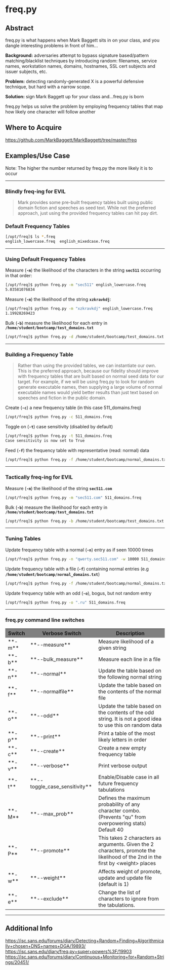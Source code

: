 freq.py
========

Abstract
--------

freq.py is what happens when Mark Baggett sits in on your class, and you dangle interesting problems in front of him...

**Background:** adversaries attempt to bypass signature based/pattern matching/blacklist techniques by introducing random: filenames, service names, workstation names, domains, hostnames, SSL cert subjects and issuer subjects, etc.

**Problem:** detecting randomly-generated X is a powerful defensive technique, but hard with a narrow scope.

**Solution:** sign Mark Baggett up for your class and...freq.py is born

freq.py helps us solve the problem by employing frequency tables that map how likely one character will follow another

Where to Acquire
---------

https://github.com/MarkBaggett/MarkBaggett/tree/master/freq


Examples/Use Case
---------

<!--
In his [initial ISC post](https://isc.sans.edu/forums/diary/Detecting+Random+Finding+Algorithmically+chosen+DNS+names+DGA/19893/), Mark highlighted a simple 3 step process for using freq.py in his initial Internet Storm Center post announcing the release:

```
Step 1: You need a frequency table.
Step 2: Measure badness!
Step 3: Tune for your organization.
```

Let's walk through some examples of using freq.py
-->

Note: The higher the number returned by freq.py the more likely it is to occur

---

### Blindly freq-ing for EVIL

>Mark provides some pre-built frequency tables built using public domain fiction and speeches as seed text. While not the preferred approach, just using the provided frequency tables can hit pay dirt.

### Default Frequency Tables

```bash
[/opt/freq]$ ls *.freq
english_lowercase.freq	english_mixedcase.freq
```

---

### Using Default Frequency Tables

Measure (**`-m`**) the likelihood of the characters in the string **`sec511`** occurring in that order:

```bash
[/opt/freq]$ python freq.py -m "sec511" english_lowercase.freq
5.03581076834
```

Measure (**`-m`**) the likelihood of the string **`xzkravkdj`**:

```bash
[/opt/freq]$ python freq.py -m "xzkravkdj" english_lowercase.freq
1.19928269423
```

Bulk (**`-b`**) measure the likelihood for each entry in **`/home/student/bootcamp/test_domains.txt`**

```bash
[/opt/freq]$ python freq.py -d /home/student/bootcamp/test_domains.txt english_lowercase.freq
```

---

### Building a Frequency Table

>Rather than using the provided tables, we can instantiate our own. This is the preferred approach, because our fidelity should improve with frequency tables that are built based on normal seed data for our target. For example, if we will be using freq.py to look for random generate executable names, then supplying a large volume of normal executable names would yield better results than just text based on speeches and fiction in the public domain.


Create (**`-c`**) a new frequency table (in this case 511_domains.freq)

```bash
[/opt/freq]$ python freq.py -c 511_domains.freq
```

Toggle on (**`-t`**) case sensitivity (disabled by default)

```bash
[/opt/freq]$ python freq.py -t 511_domains.freq
Case sensitivity is now set to True
```

Feed (**`-f`**) the frequency table with representative (read: normal) data

```bash
[/opt/freq]$ python freq.py -f /home/student/bootcamp/normal_domains.txt 511_domains.freq
```

---

### Tactically freq-ing for EVIL

Measure (**`-m`**) the likelihood of the string **`sec511.com`**

```bash
[/opt/freq]$ python freq.py -m "sec511.com" 511_domains.freq
```

Bulk (**`-b`**) measure the likelihood for each entry in **`/home/student/bootcamp/test_domains.txt`**

```bash
[/opt/freq]$ python freq.py -b /home/student/bootcamp/test_domains.txt 511_domains.freq
```

---

### Tuning Tables

Update frequency table with a normal (**`-n`**) entry as if seen 10000 times

```bash
[/opt/freq]$ python freq.py -n "qwerty.sec511.com" -w 10000 511_domains.freq
```

Update frequency table with a file (**`-f`**) containing normal entries (e.g **`/home/student/bootcamp/normal_domains.txt`**)

```bash
[/opt/freq]$ python freq.py -f /home/student/bootcamp/normal_domains.txt 511_domains.freq
```

Update frequency table with an odd (**`-o`**), bogus, but not random entry

```bash
[/opt/freq]$ python freq.py -o ".ru" 511_domains.freq
```

---

### freq.py command line switches

<table>
<tr bgcolor="grey"><th>Switch</th><th>Verbose Switch</th><th>Description</th></tr><tr><td>**-m**</td><td>**--measure**</td><td>Measure likelihood of a given string</td></tr><tr><td>**-b**</td><td>**--bulk_measure**</td><td>Measure each line in a file</td></tr><tr><td>**-n**</td><td>**--normal**</td><td>Update the table based on the following normal string</td></tr><tr><td>**-f**</td><td>**--normalfile**</td><td>Update the table based on the contents of the normal file</td></tr><tr><td>**-o**</td><td>**--odd**</td><td>Update the table based on the contents of the odd string. It is not a good idea to use this on random data</td></tr><tr><td>**-p**</td><td>**--print**</td><td>Print a table of the most likely letters in order</td></tr><tr><td>**-c**</td><td>**--create**</td><td>Create a new empty frequency table</td></tr><tr><td>**-v**</td><td>**--verbose**</td><td>Print verbose output</td></tr><tr><td>**-t**</td><td>**--toggle_case_sensitivity**</td><td>Enable/Disable case in all future frequency tabulations</td></tr><tr><td>**-M**</td><td>**--max_prob**</td><td>Defines the maximum probability of any character combo. (Prevents "qu" from overpowering stats) Default 40</td></tr><tr><td>**-P**</td><td>**--promote**</td><td>This takes 2 characters as arguments.  Given the 2 characters, promote the likelihood of the 2nd in the first by &lt;weight&gt; places</td></tr><tr><td>**-w**</td><td>**--weight**</td><td>Affects weight of promote, update and update file (default is 1)</td></tr><tr><td>**-e**</td><td>**--exclude**</td><td>Change the list of characters to ignore from the tabulations.</td></tr></table>

---

Additional Info
--------------

https://isc.sans.edu/forums/diary/Detecting+Random+Finding+Algorithmically+chosen+DNS+names+DGA/19893/
https://isc.sans.edu/diary/freq.py+super+powers%3F/19903
https://isc.sans.edu/forums/diary/Continuous+Monitoring+for+Random+Strings/20451/
